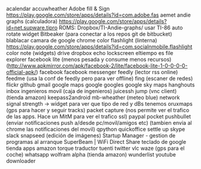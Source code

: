 acalendar
accuwheather
Adobe fill & Sign https://play.google.com/store/apps/details?id=com.adobe.fas
aemet
andie graphs (calculadora) https://play.google.com/store/apps/details?id=net.supware.tipro ROMS: Dropbox/TI-Andie-graphs/ usar TI-86
auto rotate widget
Bitbeaker (para conectar a los repos git de bitbucket)
blablacar
camara de google
chrome
color flashlight (linterna) https://play.google.com/store/apps/details?id=com.socialnmobile.flashlight
color note (widgets)
drive
dropbox
echo lockscreen
eltiempo
es file explorer
facebook lite (menos pesada y consume menos recursos) (http://www.apkmirror.com/apk/facebook-2/lite/facebook-lite-1-0-0-0-0-official-apk/)
facebook
facebook messenger
feedly (lector rss online)
feedme (usa la conf de feedly pero para ver offline)
fing (escaner de redes)
flickr
github
gmail
google maps
google googles
google sky maps
hanghouts
inbox
ingenieros movil (caja de ingenieros)
juicessh
jump (vnc client) (tienda amazon)
keepass2android 
mb-wheather (meteo blue)
network signal strength -> widget para ver que tipo de red y dBs tenemos
oruxmaps (gps para hacer y seguir tracks)
packet capture (nos permite ver el trafico de las apps. Hace un MitM para ver el trafico ssl)
paypal
pocket
pushbullet (enviar notificaciones push a/desde pc/movil/amigos etc) (tambien envia al chrome las notificaciones del movil)
qpython
quickoffice
settle up
skype
slack
snapseed (edición de imágenes)
Startup Manager - gestion de programas al arranque
SuperBeam | WiFi Direct Share
teclado de google
tienda apps amazon
torque
traductor
tuenti
twitter
vlc
waze (gps para el coche)
whatsapp
wolfram alpha (tienda amazon)
wunderlist
youtube downloader

